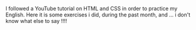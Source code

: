 I followed a YouTube tutorial on HTML and CSS in order to practice my English. 
Here it is some exercises i did, during the past month, and ... i don't know what else to say !!!!

